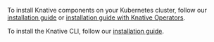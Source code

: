 
To install Knative components on your Kubernetes cluster, follow our [installation guide](./any-kubernetes-cluster.md) or
[installation guide with Knative Operators](./knative-with-operators.md).

To install the Knative CLI, follow our [installation guide](./install-kn.md).
